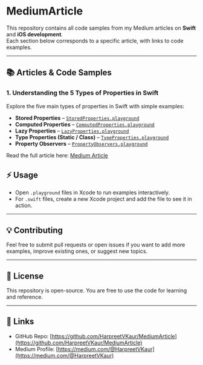 # MediumArticle

This repository contains all code samples from my Medium articles on **Swift** and **iOS development**.  
Each section below corresponds to a specific article, with links to code examples.

---

## 📚 Articles & Code Samples

### 1. Understanding the 5 Types of Properties in Swift

Explore the five main types of properties in Swift with simple examples:

- **Stored Properties** – [`StoredProperties.playground`](https://github.com/HarpreetVKaur/MediumArticle/tree/main/PropertyWrapper.playground/Pages/StoredProperty.xcplaygroundpage)  
- **Computed Properties** – [`ComputedProperties.playground`](https://github.com/HarpreetVKaur/MediumArticle/tree/main/PropertyWrapper.playground/Pages/ComputedProperty.xcplaygroundpage)  
- **Lazy Properties** – [`LazyProperties.playground`](https://github.com/HarpreetVKaur/MediumArticle/tree/main/PropertyWrapper.playground/Pages/LazyStoredProperty.xcplaygroundpage)  
- **Type Properties (Static / Class)** – [`TypeProperties.playground`](https://github.com/HarpreetVKaur/MediumArticle/tree/main/PropertyWrapper.playground/Pages/StaticClass.xcplaygroundpage)  
- **Property Observers** – [`PropertyObservers.playground`](https://github.com/HarpreetVKaur/MediumArticle/tree/main/PropertyWrapper.playground/Pages/PropertyObserver.xcplaygroundpage)  

Read the full article here: [Medium Article](https://medium.com/@HarpreetVKaur/understanding-the-5-types-of-properties-in-swift-3ca34f8ce6c4)

## ⚡ Usage

- Open `.playground` files in Xcode to run examples interactively.  
- For `.swift` files, create a new Xcode project and add the file to see it in action.  

---

## 💡 Contributing

Feel free to submit pull requests or open issues if you want to add more examples, improve existing ones, or suggest new topics.

---

## 📜 License

This repository is open-source. You are free to use the code for learning and reference.

---

## 🔗 Links

- GitHub Repo: [https://github.com/HarpreetVKaur/MediumArticle](https://github.com/HarpreetVKaur/MediumArticle)  
- Medium Profile: [https://medium.com/@HarpreetVKaur](https://medium.com/@HarpreetVKaur)
